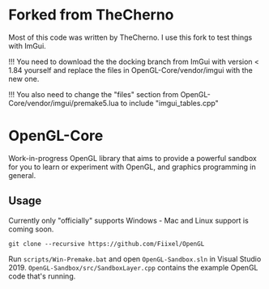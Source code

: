 # Forked from TheCherno
Most of this code was written by TheCherno. I use this fork to test things with ImGui.

!!! You need to download the the docking branch from ImGui with version < 1.84 yourself and replace the files in OpenGL-Core/vendor/imgui with the new one.

!!! You also need to change the "files" section from OpenGL-Core/vendor/imgui/premake5.lua to include "imgui_tables.cpp"

# OpenGL-Core
Work-in-progress OpenGL library that aims to provide a powerful sandbox for you to learn or experiment with OpenGL, and graphics programming in general.

## Usage

Currently only "officially" supports Windows - Mac and Linux support is coming soon.

```
git clone --recursive https://github.com/Fiixel/OpenGL
```

Run `scripts/Win-Premake.bat` and open `OpenGL-Sandbox.sln` in Visual Studio 2019. `OpenGL-Sandbox/src/SandboxLayer.cpp` contains the example OpenGL code that's running.
